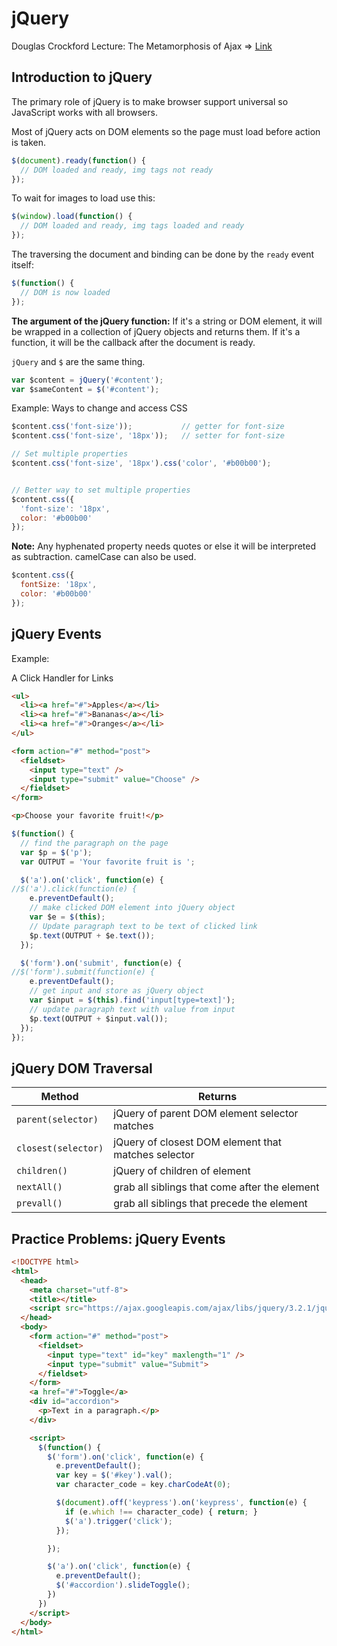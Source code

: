 # jQuery
Douglas Crockford Lecture: The Metamorphosis of Ajax => [Link](https://www.youtube.com/watch?v=Fv9qT9joc0M)

## Introduction to jQuery

The primary role of jQuery is to make browser support universal so JavaScript works with all browsers.

Most of jQuery acts on DOM elements so the page must load before action is taken.
```javascript
$(document).ready(function() {
  // DOM loaded and ready, img tags not ready
});
```

To wait for images to load use this:
```javascript
$(window).load(function() {
  // DOM loaded and ready, img tags loaded and ready
});
```

The traversing the document and binding can be done by the `ready` event itself:
```javascript
$(function() {
  // DOM is now loaded
});
```

**The argument of the jQuery function:**
If it's a string or DOM element, it will be wrapped in a collection of jQuery objects and returns them. If it's a function, it will be the callback after the document is ready.

`jQuery` and `$` are the same thing.
```javascript
var $content = jQuery('#content');
var $sameContent = $('#content');
```

Example:
Ways to change and access CSS
```javascript
$content.css('font-size'));           // getter for font-size
$content.css('font-size', '18px'));   // setter for font-size

// Set multiple properties
$content.css('font-size', '18px').css('color', '#b00b00');


// Better way to set multiple properties
$content.css({
  'font-size': '18px',
  color: '#b00b00'
});
```

**Note:** Any hyphenated property needs quotes or else it will be interpreted as subtraction. camelCase can also be used.
```javascript
$content.css({
  fontSize: '18px',
  color: '#b00b00'
});
```

## jQuery Events
Example:

A Click Handler for Links
```html
<ul>
  <li><a href="#">Apples</a></li>
  <li><a href="#">Bananas</a></li>
  <li><a href="#">Oranges</a></li>
</ul>

<form action="#" method="post">
  <fieldset>
    <input type="text" />
    <input type="submit" value="Choose" />
  </fieldset>
</form>

<p>Choose your favorite fruit!</p>
```
```javascript
$(function() {
  // find the paragraph on the page
  var $p = $('p');
  var OUTPUT = 'Your favorite fruit is ';

  $('a').on('click', function(e) {
//$('a').click(function(e) {
    e.preventDefault();
    // make clicked DOM element into jQuery object
    var $e = $(this);
    // Update paragraph text to be text of clicked link
    $p.text(OUTPUT + $e.text());
  });

  $('form').on('submit', function(e) {
//$('form').submit(function(e) {
    e.preventDefault();
    // get input and store as jQuery object
    var $input = $(this).find('input[type=text]');
    // update paragraph text with value from input
    $p.text(OUTPUT + $input.val());
  });
});
```

## jQuery DOM Traversal
| Method | Returns |
| --- | --- |
| `parent(selector)` | jQuery of parent DOM element selector matches |
| `closest(selector)` | jQuery of closest DOM element that matches selector |
| `children()` | jQuery of children of element |
| `nextAll()` | grab all siblings that come after the element |
| `prevall()` | grab all siblings that precede the element |

## Practice Problems: jQuery Events
```html
<!DOCTYPE html>
<html>
  <head>
    <meta charset="utf-8">
    <title></title>
    <script src="https://ajax.googleapis.com/ajax/libs/jquery/3.2.1/jquery.min.js"></script>
  </head>
  <body>
    <form action="#" method="post">
      <fieldset>
        <input type="text" id="key" maxlength="1" />
        <input type="submit" value="Submit">
      </fieldset>
    </form>
    <a href="#">Toggle</a>
    <div id="accordion">
      <p>Text in a paragraph.</p>
    </div>

    <script>
      $(function() {
        $('form').on('click', function(e) {
          e.preventDefault();
          var key = $('#key').val();
          var character_code = key.charCodeAt(0);

          $(document).off('keypress').on('keypress', function(e) {
            if (e.which !== character_code) { return; }
            $('a').trigger('click');
          });

        });

        $('a').on('click', function(e) {
          e.preventDefault();
          $('#accordion').slideToggle();
        })
      })
    </script>
  </body>
</html>
```
